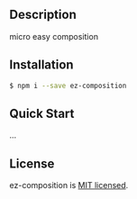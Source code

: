 ## Description

micro easy composition

## Installation

```bash
$ npm i --save ez-composition
```

## Quick Start

...

## License

ez-composition is [MIT licensed](LICENSE).
